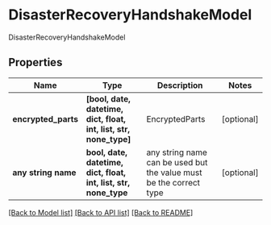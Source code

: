 # DisasterRecoveryHandshakeModel

DisasterRecoveryHandshakeModel

## Properties
Name | Type | Description | Notes
------------ | ------------- | ------------- | -------------
**encrypted_parts** | **[bool, date, datetime, dict, float, int, list, str, none_type]** | EncryptedParts | [optional] 
**any string name** | **bool, date, datetime, dict, float, int, list, str, none_type** | any string name can be used but the value must be the correct type | [optional]

[[Back to Model list]](../README.md#documentation-for-models) [[Back to API list]](../README.md#documentation-for-api-endpoints) [[Back to README]](../README.md)


